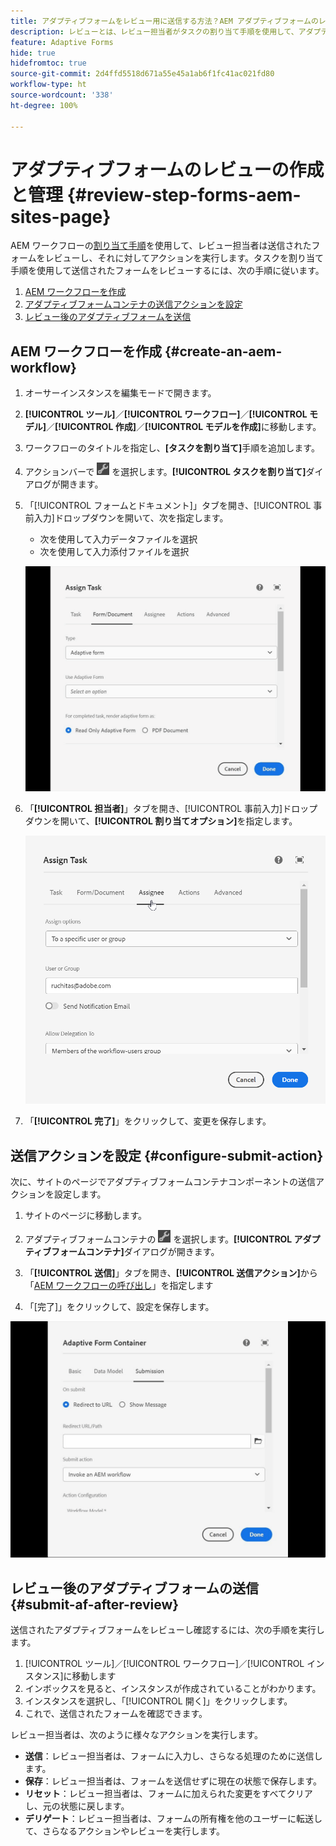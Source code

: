 ```yaml
---
title: アダプティブフォームをレビュー用に送信する方法？AEM アダプティブフォームのレビューを管理する方法？
description: レビューとは、レビュー担当者がタスクの割り当て手順を使用して、アダプティブフォームに対して様々なタスクを実行できるメカニズムです。
feature: Adaptive Forms
hide: true
hidefromtoc: true
source-git-commit: 2d4ffd5518d671a55e45a1ab6f1fc41ac021fd80
workflow-type: ht
source-wordcount: '338'
ht-degree: 100%

---
```



# アダプティブフォームのレビューの作成と管理 {#review-step-forms-aem-sites-page}

AEM ワークフローの[割り当て手順](https://experienceleague.adobe.com/docs/experience-manager-cloud-service/content/forms/create-form-centric-workflows/aem-forms-workflow-step-reference.html?lang=ja#assign-task-step)を使用して、レビュー担当者は送信されたフォームをレビューし、それに対してアクションを実行します。タスクを割り当て手順を使用して送信されたフォームをレビューするには、次の手順に従います。

1. [AEM ワークフローを作成](#create-an-aem-workflow)
1. [アダプティブフォームコンテナの送信アクションを設定](#configure-submit-action)
1. [レビュー後のアダプティブフォームを送信](#submit-af-after-review)

## AEM ワークフローを作成 {#create-an-aem-workflow}

1. オーサーインスタンスを編集モードで開きます。
1. **[!UICONTROL ツール]**／**[!UICONTROL ワークフロー]**／**[!UICONTROL モデル]**／**[!UICONTROL 作成]**／**[!UICONTROL モデルを作成]**&#x200B;に移動します。
1. ワークフローのタイトルを指定し、**[タスクを割り当て]**&#x200B;手順を追加します。
1. アクションバーで ![settings_icon](assets/settings_icon.png) を選択します。**[!UICONTROL タスクを割り当て]**&#x200B;ダイアログが開きます。
1. 「[!UICONTROL フォームとドキュメント]」タブを開き、[!UICONTROL 事前入力]ドロップダウンを開いて、次を指定します。

   * 次を使用して入力データファイルを選択
   * 次を使用して入力添付ファイルを選択

   ![レビュー手順](/help/forms/assets/assigntask-review1.gif)

1. 「**[!UICONTROL 担当者]**」タブを開き、[!UICONTROL 事前入力]ドロップダウンを開いて、**[!UICONTROL 割り当てオプション]**&#x200B;を指定します。

   ![レビュー手順](/help/forms/assets/review-assignstep.png)

1. 「**[!UICONTROL 完了]**」をクリックして、変更を保存します。

## 送信アクションを設定 {#configure-submit-action}

次に、サイトのページでアダプティブフォームコンテナコンポーネントの送信アクションを設定します。

1. サイトのページに移動します。
1. アダプティブフォームコンテナの ![settings_icon](assets/settings_icon.png) を選択します。**[!UICONTROL アダプティブフォームコンテナ]**&#x200B;ダイアログが開きます。
1. 「**[!UICONTROL 送信]**」タブを開き、**[!UICONTROL 送信アクション]**&#x200B;から「[AEM ワークフローの呼び出し](https://experienceleague.adobe.com/docs/experience-manager-cloud-service/content/forms/adaptive-forms-authoring/authoring-adaptive-forms-foundation-components/configure-submit-actions-and-metadata-submission/configuring-submit-actions.html?lang=ja#invoke-an-aem-workflow)」を指定します

1. 「[完了]」をクリックして、設定を保存します。

![submissiontab-reviewstep](/help/forms/assets/submissiontab-reviewstep.gif)

## レビュー後のアダプティブフォームの送信 {#submit-af-after-review}

送信されたアダプティブフォームをレビューし確認するには、次の手順を実行します。

1. [!UICONTROL ツール]／[!UICONTROL ワークフロー]／[!UICONTROL インスタンス]に移動します
1. インボックスを見ると、インスタンスが作成されていることがわかります。
1. インスタンスを選択し、「[!UICONTROL 開く]」をクリックします。
1. これで、送信されたフォームを確認できます。

レビュー担当者は、次のように様々なアクションを実行します。

* **送信**：レビュー担当者は、フォームに入力し、さらなる処理のために送信します。
* **保存**：レビュー担当者は、フォームを送信せずに現在の状態で保存します。
* **リセット**：レビュー担当者は、フォームに加えられた変更をすべてクリアし、元の状態に戻します。
* **デリゲート**：レビュー担当者は、フォームの所有権を他のユーザーに転送して、さらなるアクションやレビューを実行します。
